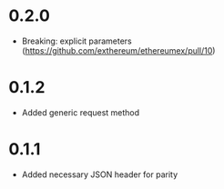 # 0.2.0
* Breaking: explicit parameters (https://github.com/exthereum/ethereumex/pull/10)

# 0.1.2
* Added generic request method

# 0.1.1
* Added necessary JSON header for parity
